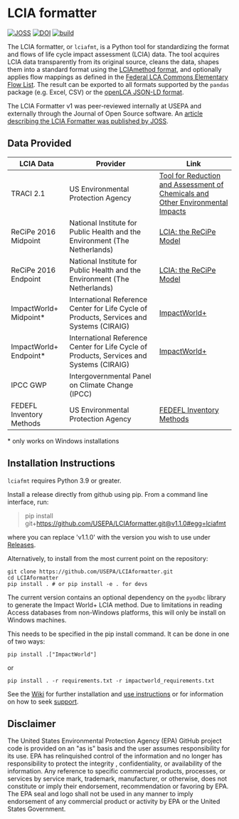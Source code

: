 # LCIA formatter
[![JOSS](https://joss.theoj.org/papers/10.21105/joss.03392/status.svg)](https://doi.org/10.21105/joss.03392)
[![DOI](https://zenodo.org/badge/188049640.svg)](https://zenodo.org/doi/10.5281/zenodo.7400857)
[![build](https://github.com/USEPA/LCIAformatter/actions/workflows/python-package.yml/badge.svg)](https://github.com/USEPA/LCIAformatter/actions/workflows/python-package.yml)

The LCIA formatter, or `lciafmt`, is a Python tool for standardizing the format and flows of life cycle impact assessment (LCIA) data. The tool acquires LCIA data transparently from its original 
source, cleans the data, shapes them into a standard format using the [LCIAmethod format](./format%20specs/LCIAmethod.md), and optionally applies flow mappings as defined in the [Federal LCA Commons Elementary Flow List](https://github.com/USEPA/Federal-LCA-Commons-Elementary-Flow-List). The result can be exported to all formats supported by the
`pandas` package (e.g. Excel, CSV) or the [openLCA JSON-LD format](https://github.com/GreenDelta/olca-schema). 

The LCIA Formatter v1 was peer-reviewed internally at USEPA and externally through the Journal of Open Source software. An [article describing the LCIA Formatter was published by JOSS](https://doi.org/10.21105/joss.03392).

## Data Provided
|LCIA Data|Provider|Link|
|---|---|---|
|TRACI 2.1|US Environmental Protection Agency|[Tool for Reduction and Assessment of Chemicals and Other Environmental Impacts](https://www.epa.gov/chemical-research/tool-reduction-and-assessment-chemicals-and-other-environmental-impacts-traci)|
|ReCiPe 2016 Midpoint|National Institute for Public Health and the Environment (The Netherlands)|[LCIA: the ReCiPe Model](https://www.rivm.nl/en/life-cycle-assessment-lca/recipe)|
|ReCiPe 2016 Endpoint|National Institute for Public Health and the Environment (The Netherlands)|[LCIA: the ReCiPe Model](https://www.rivm.nl/en/life-cycle-assessment-lca/recipe)|
|ImpactWorld+ Midpoint*|International Reference Center for Life Cycle of Products, Services and Systems (CIRAIG)|[ImpactWorld+](http://www.impactworldplus.org/en/team.php)|
|ImpactWorld+ Endpoint*|International Reference Center for Life Cycle of Products, Services and Systems (CIRAIG)|[ImpactWorld+](http://www.impactworldplus.org/en/team.php)|
|IPCC GWP|Intergovernmental Panel on Climate Change (IPCC)| |
|FEDEFL Inventory Methods|US Environmental Protection Agency|[FEDEFL Inventory Methods](https://github.com/USEPA/LCIAformatter/wiki/Inventory-Methods)|

\* only works on Windows installations

## Installation Instructions
`lciafmt` requires Python 3.9 or greater.

Install a release directly from github using pip. From a command line interface, run:
> pip install git+https://github.com/USEPA/LCIAformatter.git@v1.1.0#egg=lciafmt

where you can replace 'v1.1.0' with the version you wish to use under [Releases](https://github.com/USEPA/LCIAformatter/releases).

Alternatively, to install from the most current point on the repository:
```
git clone https://github.com/USEPA/LCIAformatter.git
cd LCIAformatter
pip install . # or pip install -e . for devs
```
The current version contains an optional dependency on the `pyodbc` library to generate the Impact World+ LCIA method.
Due to limitations in reading Access databases from non-Windows platforms, this will only be install on Windows machines.
 
This needs to be specified in the pip install command. It can be done in one of two ways:

```
pip install .["ImpactWorld"]
```

or

```
pip install . -r requirements.txt -r impactworld_requirements.txt 
```

See the [Wiki](https://github.com/USEPA/LCIAformatter/wiki/) for further installation and [use instructions](https://github.com/USEPA/LCIAformatter/wiki/Using-lciafmt) or for information on how to seek [support](https://github.com/USEPA/LCIAformatter/wiki/Support).

## Disclaimer
The United States Environmental Protection Agency (EPA) GitHub project code is provided on an "as is" basis
 and the user assumes responsibility for its use.  EPA has relinquished control of the information and no longer
  has responsibility to protect the integrity , confidentiality, or availability of the information.  Any
   reference to specific commercial products, processes, or services by service mark, trademark, manufacturer,
    or otherwise, does not constitute or imply their endorsement, recommendation or favoring by EPA.  The EPA seal
     and logo shall not be used in any manner to imply endorsement of any commercial product or activity by EPA or
      the United States Government.
